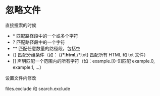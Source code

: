 # 忽略文件

直接搜索的时候

- \* 匹配路径段中的一个或多个字符
- ? 匹配路径段中的一个字符
- \*\* 匹配任意数量的路径段，包括空
- {} 匹配分组条件（如： {**/\*.html,**/\*.txt} 匹配所有 HTML 和 txt 文件）
- [] 声明匹配一个范围内的所有字符（如：example.[0-9]匹配 example.0, example.1, …）

设置文件内修改

files.exclude 和 search.exclude
